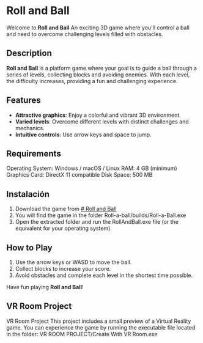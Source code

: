 # Roll and Ball

Welcome to **Roll and Ball** An exciting 3D game where you'll control a ball and need to overcome challenging levels filled with obstacles.

## Description

**Roll and Ball** is a platform game where your goal is to guide a ball through a series of levels, collecting blocks and avoiding enemies. With each level, the difficulty increases, providing a fun and challenging experience.

## Features

- **Attractive graphics**: Enjoy a colorful and vibrant 3D environment.
- **Varied levels**: Overcome different levels with distinct challenges and mechanics.
- **Intuitive controls**: Use arrow keys and space to jump.

## Requirements

Operating System: Windows / macOS / Linux
RAM: 4 GB (minimum)
Graphics Card: DirectX 11 compatible
Disk Space: 500 MB

## Instalación

1. Download the game from [# Roll and Ball](https://github.com/Danipr2425/Roll-a-Ball)
2. You will find the game in the folder Roll-a-ball/builds/Roll-a-Ball.exe
3. Open the extracted folder and run the RollAndBall.exe file (or the equivalent for your operating system).

## How to Play

1. Use the arrow keys or WASD to move the ball.
2. Collect blocks to increase your score.
3. Avoid obstacles and complete each level in the shortest time possible.

Have fun playing **Roll and Ball**!

## VR Room Project

VR Room Project
This project includes a small preview of a Virtual Reality game. You can experience the game by running the executable file located in the folder: VR ROOM PROJECT/Create With VR Room.exe